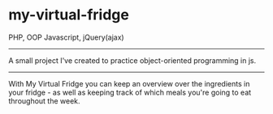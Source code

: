 # my-virtual-fridge
PHP, OOP Javascript, jQuery(ajax) 

-----------------------

A small project I've created to practice object-oriented programming in js.

-----------------------

With My Virtual Fridge you can keep an overview over the ingredients in your fridge - as well as keeping track of which meals you're going to eat throughout the week.
